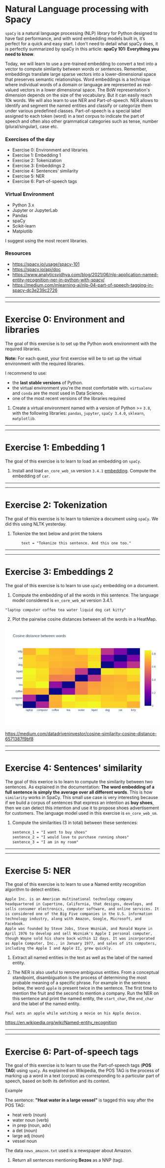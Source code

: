 # Natural Language processing with Spacy

`spaCy` is a natural language processing (NLP) library for Python designed to have fast performance, and with word embedding models built in, it’s perfect for a quick and easy start. I don't need to detail what spaCy does, it is perfectly summarized by spaCy in this article: **spaCy 101: Everything you need to know**.

Today, we will learn to use a pre-trained embedding to convert a text into a vector to compute similarity between words or sentences. Remember, embeddings translate large sparse vectors into a lower-dimensional space that preserves semantic relationships.
Word embeddings is a technique where individual words of a domain or language are represented as real-valued vectors in a lower dimensional space. The BoW representation's dimension depends on the size of the vocabulary. But it can easily reach 10k words. We will also learn to use NER and Part-of-speech. NER allows to identify and segment the named entities and classify or categorize them under various predefined classes. Part-of-speech is a special label assigned to each token (word) in a text corpus to indicate the part of speech and often also other grammatical categories such as tense, number (plural/singular), case etc.

### Exercises of the day

- Exercise 0: Environment and libraries
- Exercise 1: Embedding 1
- Exercise 2: Tokenization
- Exercise 3: Embeddings 2
- Exercise 4: Sentences' similarity
- Exercise 5: NER
- Exercise 6: Part-of-speech tags

### Virtual Environment

- Python 3.x
- Jupyter or JupyterLab
- Pandas
- spaCy
- Scikit-learn
- Matplotlib

I suggest using the most recent libraries.

### **Resources**

- https://spacy.io/usage/spacy-101
- https://spacy.io/api/doc
- https://www.analyticsvidhya.com/blog/2021/06/nlp-application-named-entity-recognition-ner-in-python-with-spacy/
- https://medium.com/mlearning-ai/nlp-04-part-of-speech-tagging-in-spacy-dc3e239c2726

---

---

# Exercise 0: Environment and libraries

The goal of this exercise is to set up the Python work environment with the required libraries.

**Note:** For each quest, your first exercise will be to set up the virtual environment with the required libraries.

I recommend to use:

- the **last stable versions** of Python.
- the virtual environment you're the most comfortable with. `virtualenv` and `conda` are the most used in Data Science.
- one of the most recent versions of the libraries required

1. Create a virtual environment named with a version of Python >= `3.8`, with the following libraries: `pandas`, `jupyter`, `spaCy 3.4.0`, `sklearn`, `matplotlib`.

---

---

# Exercise 1: Embedding 1

The goal of this exercise is to learn to load an embedding on `spaCy`.

1. Install and load `en_core_web_sm` version `3.4.1` [embedding](https://github.com/explosion/spacy-models/releases/tag/en_core_web_sm-3.4.1). Compute the embedding of `car`.

---

---

# Exercise 2: Tokenization

The goal of this exercise is to learn to tokenize a document using `spaCy`. We did this using NLTK yesterday.

1. Tokenize the text below and print the tokens

   ```
       text = "Tokenize this sentence. And this one too."

   ```

---

---

# Exercise 3: Embeddings 2

The goal of this exercise is to learn to use `spaCy` embedding on a document.

1. Compute the embedding of all the words in this sentence. The language model considered is `en_core_web_md` version 3.4.1.

```
"laptop computer coffee tea water liquid dog cat kitty"
```

2. Plot the pairwise cosine distances between all the words in a HeatMap.

![alt text][logo]

[logo]: ./w3day05ex1_plot.png "Plot"

https://medium.com/datadriveninvestor/cosine-similarity-cosine-distance-6571387f9bf8

---

---

# Exercise 4: Sentences' similarity

The goal of this exerice is to learn to compute the similarity between two sentences. As explained in the documentation: **The word embedding of a full sentence is simply the average over all different words**. This is how `similarity` works in SpaCy. This small use case is very interesting because if we build a corpus of sentences that express an intention as **buy shoes**, then we can detect this intention and use it to propose shoes advertisement for customers. The language model used in this exercise is `en_core_web_sm`.

1. Compute the similarities (3 in total) between these sentences:

   ```
   sentence_1 = "I want to buy shoes"
   sentence_2 = "I would love to purchase running shoes"
   sentence_3 = "I am in my room"

   ```

---

---

# Exercise 5: NER

The goal of this exercise is to learn to use a Named entity recognition algorithm to detect entities.

```
Apple Inc. is an American multinational technology company headquartered in Cupertino, California, that designs, develops, and sells consumer electronics, computer software, and online services. It is considered one of the Big Five companies in the U.S. information technology industry, along with Amazon, Google, Microsoft, and Facebook.
Apple was founded by Steve Jobs, Steve Wozniak, and Ronald Wayne in April 1976 to develop and sell Wozniak's Apple I personal computer, though Wayne sold his share back within 12 days. It was incorporated as Apple Computer, Inc., in January 1977, and sales of its computers, including the Apple I and Apple II, grew quickly.
```

1. Extract all named entities in the text as well as the label of the named entity.

2. The NER is also useful to remove ambiguous entities. From a conceptual standpoint, disambiguation is the process of determining the most probable meaning of a specific phrase. For example in the sentence below, the word `apple` is present twice in the sentence. The first time to mention the fruit and the second to mention a company. Run the NER on this sentence and print the named entity, the `start_char`, the `end_char` and the label of the named entity.

```
Paul eats an apple while watching a movie on his Apple device.
```

https://en.wikipedia.org/wiki/Named-entity_recognition

---

---

# Exercise 6: Part-of-speech tags

The goal of this exercise is to learn to use the Part-of-speech tags (**POS TAG**) using `spaCy`. As explained on Wikipedia, the POS TAG is the process of marking up a word in a text (corpus) as corresponding to a particular part of speech, based on both its definition and its context.

Example

The sentence: **"Heat water in a large vessel"** is tagged this way after the POS TAG:

- heat verb (noun)
- water noun (verb)
- in prep (noun, adv)
- a det (noun)
- large adj (noun)
- vessel noun

The data `news_amazon.txt` used is a newspaper about Amazon.

1. Return all sentences mentioning **Bezos** as a NNP (tag).
